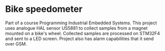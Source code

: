 # Bike speedometer
Part of a course Programming Industrial Embedded Systems. This project uses analogue HAL sensor US5881 to collect samples from a magnet mounted on a bike's wheel. Collected samples are processed on STM32F4 and sent to a LED screen. Project also has alarm capabilities that it send over GSM.
